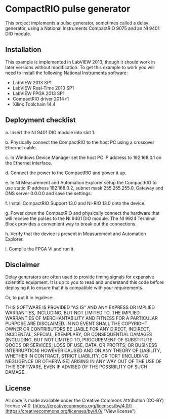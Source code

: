 # CompactRIO pulse generator
This project implements a pulse generator, sometimes called a delay generator, using a National Instruments CompactRIO 9075 and an NI 9401 DIO module.

## Installation
This example is implemented in LabVIEW 2013, though it should work in later versions without modification. To get this example to work you will need to install the following National Instruments software:
 *	LabVIEW 2013 SP1
 *	LabVIEW Real-Time 2013 SP1
 *	LabVIEW FPGA 2013 SP1
 *	CompactRIO driver 2014 r1
 * 	Xilinx Toolchain 14.4

## Deployment checklist
a.	Insert the NI 9401 DIO module into slot 1.

b.	Physically connect the CompactRIO to the host PC using a crossover Ethernet cable.

c.	In Windows Device Manager set the host PC IP address to 192.168.0.1 on the Ethernet interface.

d.	Connect the power to the CompactRIO and power it up.

e.	In NI Measurement and Automation Explorer setup the CompactRIO to use static IP address 192.168.0.2, subnet mask 255.255.255.0, Gateway and DNS server 0.0.0.0 and save the settings. 

f.	Install CompactRIO Support 13.0 and NI-RIO 13.0 onto the device.

g.	Power down the CompactRIO and physically connect the hardware that will receive the pulses to the NI 9401 DIO module. The NI 9924 Terminal Block provides a convenient way to break out the connections.

h.	Verify that the device is present in Measurement and Automation Explorer.

i.	Compile the FPGA VI and run it.

## Disclaimer
Delay generators are often used to provide timing signals for expensive scientific equipment. It is up to you to read and understand this code before deploying it to ensure that it is compatible with your requirements. 

Or, to put it in legalese:

THIS SOFTWARE IS PROVIDED "AS IS" AND ANY EXPRESS OR IMPLIED WARRANTIES, INCLUDING, BUT NOT LIMITED TO, THE IMPLIED WARRANTIES OF MERCHANTABILITY AND FITNESS FOR A PARTICULAR PURPOSE ARE DISCLAIMED. IN NO EVENT SHALL THE COPYRIGHT OWNER OR CONTRIBUTORS BE LIABLE FOR ANY DIRECT, INDIRECT, INCIDENTAL, SPECIAL, EXEMPLARY, OR CONSEQUENTIAL DAMAGES (INCLUDING, BUT NOT LIMITED TO, PROCUREMENT OF SUBSTITUTE GOODS OR SERVICES; LOSS OF USE, DATA, OR PROFITS; OR BUSINESS INTERRUPTION) HOWEVER CAUSED AND ON ANY THEORY OF LIABILITY, WHETHER IN CONTRACT, STRICT LIABILITY, OR TORT (INCLUDING NEGLIGENCE OR OTHERWISE) ARISING IN ANY WAY OUT OF THE USE OF THIS SOFTWARE, EVEN IF ADVISED OF THE POSSIBILITY OF SUCH DAMAGE.

## License
All code is made available under the Creative Commons Attribution (CC-BY) license v4.0.
[https://creativecommons.org/licenses/by/4.0/](https://creativecommons.org/licenses/by/4.0/ "View license")

